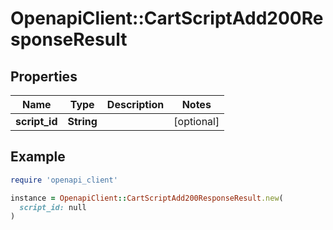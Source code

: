 # OpenapiClient::CartScriptAdd200ResponseResult

## Properties

| Name | Type | Description | Notes |
| ---- | ---- | ----------- | ----- |
| **script_id** | **String** |  | [optional] |

## Example

```ruby
require 'openapi_client'

instance = OpenapiClient::CartScriptAdd200ResponseResult.new(
  script_id: null
)
```

